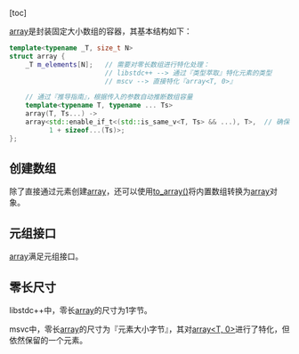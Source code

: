 [toc]

[array]()是封装固定大小数组的容器，其基本结构如下：

```cpp
template<typename _T, size_t N>
struct array {
    _T m_elements[N];   // 需要对零长数组进行特化处理：
                        // libstdc++ --> 通过『类型萃取』特化元素的类型
                        // mscv --> 直接特化『array<T, 0>』

    // 通过『推导指南』，根据传入的参数自动推断数组容量
    template<typename T, typename ... Ts>
    array(T, Ts...) ->
    array<std::enable_if_t<(std::is_same_v<T, Ts> && ...), T>,  // 确保元素类型相同
          1 + sizeof...(Ts)>;
};
```

## 创建数组

除了直接通过元素创建[array]()，还可以使用[to_array()]()将内置数组转换为[array]()对象。

## 元组接口

[array]()满足元组接口。

## 零长尺寸

libstdc++中，零长[array]()的尺寸为1字节。

msvc中，零长[array]()的尺寸为『元素大小字节』，其对[array<T, 0>]()进行了特化，但依然保留的一个元素。





